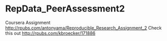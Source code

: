 # RepData_PeerAssessment2
Coursera Assignment
http://rpubs.com/antonyama/Reproducible_Research_Assignment_2
Check this out http://rpubs.com/kbroecker/171886
